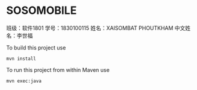 SOSOMOBILE
=========================

班级：软件1801
学号：1830100115
姓名：XAISOMBAT PHOUTKHAM
中文姓名：李世福

To build this project use

    mvn install

To run this project from within Maven use

    mvn exec:java
